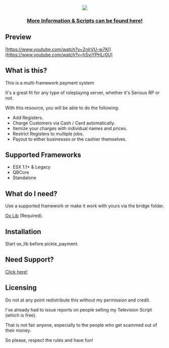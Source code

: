 <div align='center'><img src='https://user-images.githubusercontent.com/111543470/209768632-58467ada-d297-49b7-bc2a-2ec225d3b0d8.png'/></div>
<div align='center'><h3><a href='https://picklemods.com/'>More Information & Scripts can be found here!</a></h3></div>

## Preview

[https://www.youtube.com/watch?v=2nlrVU-w7KI](https://www.youtube.com/watch?v=hSvjYPHLr0U)

## What is this?
   
<p>This is a multi-framework payment system</p>

<p>It's a great fit for any type of roleplaying server, whether it's Serious RP or not.</p>

With this resource, you will be able to do the following:

- Add Registers.
- Charge Customers via Cash / Card automatically.
- Itemize your charges with individual names and prices.
- Restrict Registers to multiple jobs.
- Payout to either businesses or the cashier themselves.

## Supported Frameworks

- ESX 1.1+ & Legacy
- QBCore
- Standalone

## What do I need?

Use a supported framework or make it work with yours via the bridge folder.

<a href='https://github.com/overextended/ox_lib/releases/'>Ox Lib</a> (Required).

## Installation

<p>Start ox_lib before pickle_payment.</p>

## Need Support?

<a href='https://picklemods.com'>Click here!</a>

## Licensing

<p>Do not at any point redistribute this without my permission and credit.</p>
<p>I've already had to issue reports on people selling my Television Script (which is free).</p>
<p>That is not fair anyone, especially to the people who get scammed out of their money.</p>
<p>So please, respect the rules and have fun!</p>
